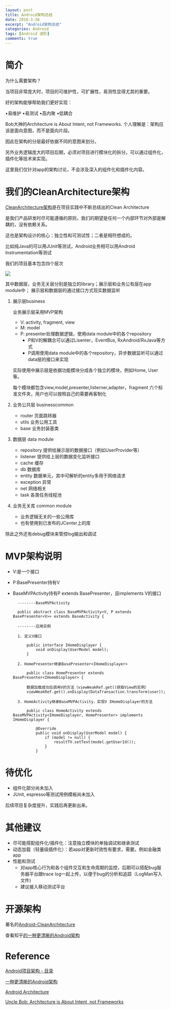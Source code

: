 ```yaml
---
layout: post
title: Android架构总结
date: 2018-3-30
excerpt: "Android架构总结"
categories: Android
tags: [Android 进阶]
comments: true
---
```



# 简介

为什么需要架构？

当项目非常庞大时，项目的可维护性，可扩展性，易测性显得尤其的重要。

好的架构能够帮助我们更好实现：

•易维护
•易测试
•高内聚
•低耦合

Bob大神的Architecture is About Intent, not Frameworks. 个人理解是：架构应该是面向意图，而不是面向片段。

因此在架构的分层最好依据不同的意图来划分。

另外业务逻辑庞大的项目后期，必须对项目进行模块化的拆分。可以通过组件化，插件化等技术来实现。

这里我们仅针对app的架构讨论，不会涉及深入的组件化和插件化内容。

# 我们的CleanArchitecture架构

[CleanArchitecture架构](https://github.com/vivianking6855/android-architecture/tree/master/CleanArchitecture)是在项目实践中不断总结出的Clean Architecture

是我们产品研发时尽可能遵循的原则，我们的期望是任何一个内部环节对外部是解耦的，没有依赖关系。

这也是架构设计的核心：独立性和可测试性；二者是相符想成的。

比如纯Java的可以用JUnit等测试，Android业务相可以用Android Instrumentation等测试

我们的项目基本包含四个层次

![](https://i.imgur.com/5X0VIG0.jpg)

其中数据层，业务无关层分别是独立的library；展示层和业务公有层在app module中； 展示层和数据层的通过接口方式现实数据监听

1. 展示层business

	业务展示层采用MVP架构
    
	- V: activity, fragment, view
    - M: model
    - P: presenter处理数据逻辑，使用data module中的各个repository
        - P和V的解耦合可以通过Lisenter，EventBus, RxAndroid/RxJava等方式
        - P调用使用data module中的各个repository，异步数据监听可以通过data层的接口来实现
	
	实际使用中展示层是依据功能模块分成各个独立的模块，例如Home, User等。
	
	每个模块都包含view,model,presenter,listerner,adapter，fragment 六个标准文件夹，用户也可以按照自己的需要再客制化

2. 业务公共层 businesscommon

    - router 页面跳转器
    - utils 业务公用工具
    - base 业务封装基类
   
3. 数据层 data module
    
	- repository 提供给展示层的数据接口（例如UserProvider等）
    - listener 提供给上层的数据变化监听接口
    - cache 缓存
    - db 数据库
    - entity 数据单元，其中可解析的entity多用于网络请求
    - exception 异常
    - net 网络相关
    - task 各类任务线程池

4. 业务无关库 common module
    - 业务逻辑无关的一些公用库
    - 也有使用到已发布的JCenter上的库

除此之外还有debug模块来管控log输出和调试

# MVP架构说明

- V:是一个接口
- P:BasePresenter持有V
- BaseMVPActivity持有P extends BasePresenter<V>，且implements V的接口

		--------BaseMVPActivity
	
		public abstract class BaseMVPActivity<V, P extends BasePresenter<V>> extends BaseActivity {
	
		--------应用实例
	
		1. 定义V接口

			public interface IHomeDisplayer {
			    void onDisplay(UserModel model);
			}

		2. HomePresenter继承BasePresenter<IHomeDisplayer>

			public class HomePresenter extends BasePresenter<IHomeDisplayer> {

			数据加载成功后调用V的方法（viewWeakRef.get()获取View的实例）
            viewWeakRef.get().onDisplay(DataTransaction.transform(user));
	
		3. HomeActivity继承BaseMVPActivity，实现V IHomeDisplayer的方法

			public class HomeActivity extends BaseMVPActivity<IHomeDisplayer, HomePresenter> implements IHomeDisplayer {
			
			    @Override
			    public void onDisplay(UserModel model) {
			        if (model != null) {
			            resultTV.setText(model.getUserId());
			        }
			    }

# 待优化

- 组件化部分尚未加入
- JUnit, espresso等测试用例模板尚未加入

后续项目复杂度提升，实践后再更新出来。

# 其他建议

- 尽可能搭配组件化/插件化：注意独立模块的单独调试和继承测试
- 动态加载（轻量级插件化）：若app对更新时效性有要求，需要。例如金融类app
- 性能和测试
    - 对app核心行为和各个组件交互和生命周期的监控，后期可以搭配bug服务器平台跟trace log一起上传，以便于bug的分析和追踪（LogMan写入文件)
    - 建议接入移动测试平台 
     
# 开源架构

著名的[Android-CleanArchitecture](https://github.com/android10/Android-CleanArchitecture)

查看知乎[的一种更清晰的Android架构](https://zhuanlan.zhihu.com/p/20001838)

# Reference

[Android项目架构 - 目录](vivianking6855.github.io/2018/02/28/Template-Index/)

[一种更清晰的Android架构](https://zhuanlan.zhihu.com/p/20001838)

[Android Architecture](https://github.com/android10/Android-CleanArchitecture)

[Uncle Bob: Architecture is About Intent, not Frameworks](https://www.infoq.com/news/2013/07/architecture_intent_frameworks)